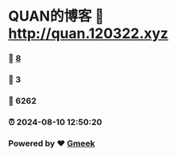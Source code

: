 # QUAN的博客 :link: http://quan.120322.xyz 
### :page_facing_up: [8](http://quan.120322.xyz/tag.html) 
### :speech_balloon: 3 
### :hibiscus: 6262 
### :alarm_clock: 2024-08-10 12:50:20 
### Powered by :heart: [Gmeek](https://github.com/Meekdai/Gmeek)
